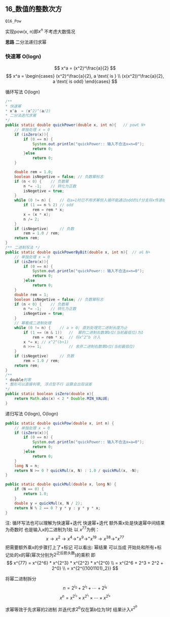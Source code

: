 ## 16_数值的整数次方

`Q16_Pow`

实现pow(x, n)即$x^n$
不考虑大数情况

**思路**
二分法递归求幂

### 快速幂 O(logn)
$$
x^a  = (x^2)^\frac{a}{2}
$$
$$
x^a = 
\begin{cases}
(x^2)^\frac{a}{2}, a \text{ is }
\\ (x(x^2))^\frac{a}{2}, a \text{ is odd}
\end{cases}
$$

循环写法 O(logn)
```java
/**
* 快速幂
* x^a  = (x^2)^(a/2)
* 二分法迭代求幂
*/
public static double quickPower(double x, int n){	// pow∈ N+
    // 单独处理 x = 0
    if (isZero(x)){
        if (0 == n) {
            System.out.println("quickPower:: 输入不合法x=n=0");
            return 0;
        }else
            return 0;
    }

    double rem = 1.0;
    boolean isNegetive = false; // 负数幂标志
    if (n < 0) {    // 负数幂
        n *= -1;    // 转化为正数
        isNegetive = true;
    }
    while (0 != n) {	// 在a=1时已不用求幂但入循环能通过odd的if分支将x传递给rem
        if (1 == n % 2)	// odd
            rem = rem * x;
        x = (x * x);
        n /= 2;
    }
    if (isNegetive)     // 负数
        rem = 1.0 / rem;
    return rem;
}
/** 二进制写法 */
public static double quickPowerByBit(double x, int n){	// a∈ N+
    // 单独处理 x = 0
    if (isZero(x)){
        if (0 == n) {
            System.out.println("quickPower:: 输入不合法x=n=0");
            return 0;
        }else
            return 0;
    }
    double rem = 1;
    boolean isNegetive = false; // 负数幂标志
    if (n < 0) {    // 负数幂
        n *= -1;    // 转化为正数
        isNegetive = true;
    }
    // 幂看成二进制处理
    while (0 != n) {	// a > 0; 直到处理完二进制长度为止
        if (1 == (n & 1))	//  幂的二进制右数第b位(当前最低位)为1
            rem = rem * x;	// 将x^2^b 计入
        x *= x;	// x^2^(b+1)
        n >>= 1;			// 舍弃二进制右数第b位(当前最低位)
    }
    if (isNegetive)     // 负数
        rem = 1.0 / rem;
    return rem;
}
/**
* double判零
* 整形可以直接判零, 浮点型不行 运算会出现误差
*/
public static boolean isZero(double x){
    return Math.abs(x) < 2 * Double.MIN_VALUE;
}
```

递归写法 O(logn), O(logn)
```java
public static double quickPow(double x, int n) {
    // 单独处理 x = 0
    if (isZero(x)){
        if (0 == n) {
            System.out.println("quickPower:: 输入不合法x=a=0");
            return 0;
        }else
            return 0;
    }
    long N = n;
    return N >= 0 ? quickMul(x, N) : 1.0 / quickMul(x, -N);
}

public static double quickMul(double x, long N) {
    if (N == 0) {
        return 1.0;
    }
    double y = quickMul(x, N / 2);
    return N % 2 == 0 ? y * y : y * y * x;
}
```

注: 循环写法也可以理解为快速幂+迭代
快速幂+迭代
额外乘x处是快速幂中间结果为奇数时 也是输入x的二进制为1处
以 $x^{77}$为例：
$$x \to x^2 \to x^4 \to^+ x^9 \to^+ x^{19} \to x^{38} \to^+ x^{77}$$
把需要额外乘x的步骤打上了+标记
可以看出: 幂结果 可以当成 开始处和所有+标记处的x的幂(幂次分别为$2^\text{之后箭头数}$)的乘积
即 
$$
x^{77} = x^{2^6} * x^{2^3} * x^{2^2} * x^{2^0}
\\  = x^{2^6 + 2^3 + 2^2 + 2^0}
\\ = x^{2^{(1001101)_2}}
$$

将幂二进制拆分
$$
n = 2^{i_0} + 2^{i_1} + \cdots + 2^{i_k}
$$
$$
x^n = x^{2^{i_0}} \times x^{2^{i_1}} \times \cdots \times x^{2^{i_k}}
$$

求幂等效于先求幂的2进制 并迭代求$2^b$仅在第b位为1时 结果计入$x^{2^{b}}$